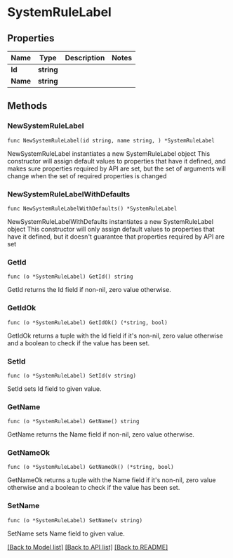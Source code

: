 # SystemRuleLabel

## Properties

Name | Type | Description | Notes
------------ | ------------- | ------------- | -------------
**Id** | **string** |  | 
**Name** | **string** |  | 

## Methods

### NewSystemRuleLabel

`func NewSystemRuleLabel(id string, name string, ) *SystemRuleLabel`

NewSystemRuleLabel instantiates a new SystemRuleLabel object
This constructor will assign default values to properties that have it defined,
and makes sure properties required by API are set, but the set of arguments
will change when the set of required properties is changed

### NewSystemRuleLabelWithDefaults

`func NewSystemRuleLabelWithDefaults() *SystemRuleLabel`

NewSystemRuleLabelWithDefaults instantiates a new SystemRuleLabel object
This constructor will only assign default values to properties that have it defined,
but it doesn't guarantee that properties required by API are set

### GetId

`func (o *SystemRuleLabel) GetId() string`

GetId returns the Id field if non-nil, zero value otherwise.

### GetIdOk

`func (o *SystemRuleLabel) GetIdOk() (*string, bool)`

GetIdOk returns a tuple with the Id field if it's non-nil, zero value otherwise
and a boolean to check if the value has been set.

### SetId

`func (o *SystemRuleLabel) SetId(v string)`

SetId sets Id field to given value.


### GetName

`func (o *SystemRuleLabel) GetName() string`

GetName returns the Name field if non-nil, zero value otherwise.

### GetNameOk

`func (o *SystemRuleLabel) GetNameOk() (*string, bool)`

GetNameOk returns a tuple with the Name field if it's non-nil, zero value otherwise
and a boolean to check if the value has been set.

### SetName

`func (o *SystemRuleLabel) SetName(v string)`

SetName sets Name field to given value.



[[Back to Model list]](../README.md#documentation-for-models) [[Back to API list]](../README.md#documentation-for-api-endpoints) [[Back to README]](../README.md)


